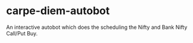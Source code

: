 # carpe-diem-autobot

An interactive autobot which does the scheduling the Nifty and Bank Nifty Call/Put Buy.
